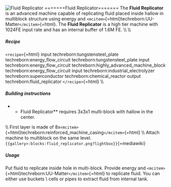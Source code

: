 ![Fluid Replicator](/mods/techreborn/fluid_replicator.png)
=======Fluid Replicator======= The **Fluid Replicator** is an
advanced machine capable of replicating fluid placed inside hallow in
multiblock structure using energy and
`<mcitem>`{=html}techreborn:UU-Matter`</mcitem>`{=html}. The **Fluid
Replicator** is a high tier machine with 1024FE input rate and has an
internal buffer of 1.6M FE. \\\\ \\\\

##### Recipe

`<recipe>`{=html} input techreborn:tungstensteel_plate
techreborn:energy_flow_circuit techreborn:tungstensteel_plate input
techreborn:energy_flow_circuit techreborn:highly_advanced_machine_block
techreborn:energy_flow_circuit input techreborn:industrial_electrolyzer
techreborn:superconductor techreborn:chemical_reactor output
techreborn:fluid_replicator `</recipe>`{=html} \\\\

##### Building instructions

-   -   Fluid Replicator** requires 3x3x1 multi-block with hallow in
        the center.

\\\\ First layer is made of
8x`<mcitem>`{=html}techreborn:reinforced_machine_casing`</mcitem>`{=html}
\\\\ Attach machine to multiblock on the same level.
`{{gallery>:blocks:fluid_replicator.png?lightbox}}`{=mediawiki}

##### Usage

Put fluid to replicate inside hole in multi-block. Provide energy and
`<mcitem>`{=html}techreborn:UU-Matter`</mcitem>`{=html} to replicate
fluid. You can either use buckets \\ cells or pipes to extract fluid
from internal tank.
